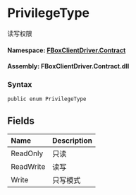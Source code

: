 # PrivilegeType

读写权限

#### **Namespace**: [FBoxClientDriver.Contract](https://docs.flexem.net/fbox/zh-cn/sdk/FBoxClientDriver.Contract.html)

#### **Assembly**: FBoxClientDriver.Contract.dll

### Syntax <a id="FBoxClientDriver_Contract_PrivilegeType_syntax"></a>

```text
public enum PrivilegeType
```

## Fields <a id="fields"></a>

| Name | Description |
| :--- | :--- |
| ReadOnly | 只读 |
| ReadWrite | 读写 |
| Write | 只写模式 |

